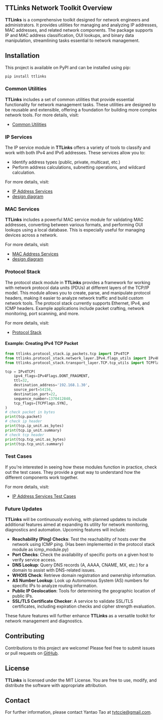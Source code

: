 ## TTLinks Network Toolkit Overview

**TTLinks** is a comprehensive toolkit designed for network engineers and administrators. It provides utilities for managing and analyzing IP addresses, MAC addresses, and related network components. The package supports IP and MAC address classification, OUI lookups, and binary data manipulation, streamlining tasks essential to network management.

## Installation
This project is available on PyPI and can be installed using pip:
```bash
pip install ttlinks
```

### Common Utilities
**TTLinks** includes a set of common utilities that provide essential functionality for network management tasks. These utilities are designed to be reusable and extensible, offering a foundation for building more complex network tools.
For more details, visit:
- [Common Utilities](docs/common/common_utilities.md)

### IP Services
The IP service module in **TTLinks** offers a variety of tools to classify and work with both IPv4 and IPv6 addresses. These services allow you to:
- Identify address types (public, private, multicast, etc.)
- Perform address calculations, subnetting operations, and wildcard calculation.

For more details, visit:
- [IP Address Services](docs/ipservice/ip_services.md)
- [design diagram](docs/ipservice/Class%20Diagram.pdf)

### MAC Services
**TTLinks** includes a powerful MAC service module for validating MAC addresses, converting between various formats, and performing OUI lookups using a local database. This is especially useful for managing devices across a network.

For more details, visit:
- [MAC Address Services](docs/macservice/mac_services.md)
- [design diagram](docs/macservice/Class%20Diagram.pdf)

### Protocol Stack
The protocol stack module in **TTLinks** provides a framework for working with network protocol data units (PDUs) at different layers of the TCP/IP model. This module allows you to create, parse, and manipulate protocol headers, making it easier to analyze network traffic and build custom network tools. The protocol stack currently supports Ethernet, IPv4, and ICMP headers. Example applications include packet crafting, network monitoring, port scanning, and more.

For more details, visit:
- [Protocol Stack](docs/protocol_stack/protocol_stack.md)

#### Example: Creating IPv4 TCP Packet
```python
from ttlinks.protocol_stack.ip_packets.tcp import IPv4TCP
from ttlinks.protocol_stack.network_layer.IPv4.flags_utils import IPv4Flags
from ttlinks.protocol_stack.transport_layer.TCP.tcp_utils import TCPFlags

tcp = IPv4TCP(
    ipv4_flags=IPv4Flags.DONT_FRAGMENT,
    ttl=32,
    destination_address='192.168.1.30',
    source_port=54156,
    destination_port=22,
    sequence_number=1370412840,
    tcp_flags=[TCPFlags.SYN],
)
# check packet in bytes
print(tcp.packet)  
# check ip header
print(tcp.ip_unit.as_bytes)
print(tcp.ip_unit.summary)
# check tcp header  
print(tcp.tcp_unit.as_bytes)
print(tcp.tcp_unit.summary)
```


### Test Cases
If you're interested in seeing how these modules function in practice, check out the test cases. They provide a great way to understand how the different components work together.

For more details, visit:
- [IP Address Services Test Cases](ttlinks/tests/)


### Future Updates
**TTLinks** will be continuously evolving, with planned updates to include additional features aimed at expanding its utility for network monitoring, diagnostics and automation. Upcoming features will include:
- **Reachability (Ping) Checks**: Test the reachability of hosts over the network using ICMP ping. (Has been implemented in the protocol stack module as icmp_module.py)
- **Port Checks**: Check the availability of specific ports on a given host to verify service access.
- **DNS Lookup**: Query DNS records (A, AAAA, CNAME, MX, etc.) for a domain to assist with DNS-related issues.
- **WHOIS Check**: Retrieve domain registration and ownership information.
- **AS Number Lookup**: Look up Autonomous System (AS) numbers for specific IPs to analyze routing information.
- **Public IP Geolocation**: Tools for determining the geographic location of public IPs.
- **SSL/TLS Certificate Checker**: A service to validate SSL/TLS certificates, including expiration checks and cipher strength evaluation.

These future features will further enhance **TTLinks** as a versatile toolkit for network management and diagnostics.


## Contributing
Contributions to this project are welcome! Please feel free to submit issues or pull requests on <a href='https://github.com/tyt063144/TTLinks'>GitHub</a>.

## License
**TTLinks** is licensed under the MIT License. You are free to use, modify, and distribute the software with appropriate attribution.

## Contact
For further information, please contact Yantao Tao at tytccie@gmail.com.
